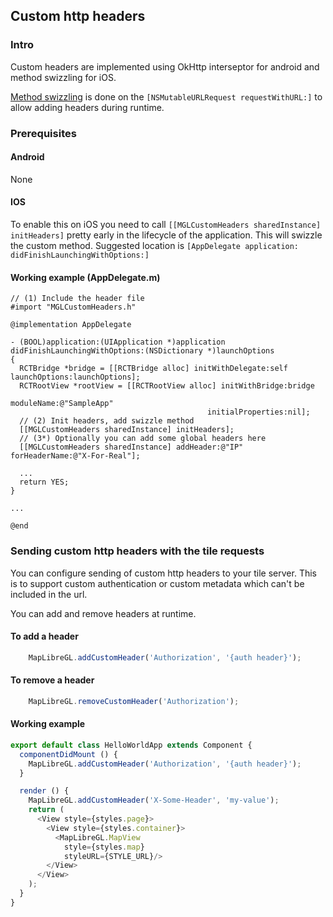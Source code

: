 ## Custom http headers

### Intro

Custom headers are implemented using OkHttp interseptor for android and method swizzling for iOS.

[Method swizzling](https://en.wikipedia.org/wiki/Monkey_patch) is done on the `[NSMutableURLRequest requestWithURL:]` to allow adding headers during runtime.

### Prerequisites

#### Android

None

#### IOS

To enable this on iOS you need to call `[[MGLCustomHeaders sharedInstance] initHeaders]` pretty early in the lifecycle of the application. This will swizzle the custom method.
Suggested location is `[AppDelegate application: didFinishLaunchingWithOptions:]`

#### Working example (AppDelegate.m)

```obj-c
// (1) Include the header file
#import "MGLCustomHeaders.h"

@implementation AppDelegate

- (BOOL)application:(UIApplication *)application didFinishLaunchingWithOptions:(NSDictionary *)launchOptions
{
  RCTBridge *bridge = [[RCTBridge alloc] initWithDelegate:self launchOptions:launchOptions];
  RCTRootView *rootView = [[RCTRootView alloc] initWithBridge:bridge
                                                   moduleName:@"SampleApp"
                                            initialProperties:nil];
  // (2) Init headers, add swizzle method
  [[MGLCustomHeaders sharedInstance] initHeaders];
  // (3*) Optionally you can add some global headers here
  [[MGLCustomHeaders sharedInstance] addHeader:@"IP" forHeaderName:@"X-For-Real"];

  ...
  return YES;
}

...

@end
```

### Sending custom http headers with the tile requests

You can configure sending of custom http headers to your tile server. This is to support custom authentication or custom metadata which can't be included in the url.

You can add and remove headers at runtime.

#### To add a header

```javascript
    MapLibreGL.addCustomHeader('Authorization', '{auth header}');
```

#### To remove a header

```javascript
    MapLibreGL.removeCustomHeader('Authorization');
```

#### Working example

```javascript
export default class HelloWorldApp extends Component {
  componentDidMount () {
    MapLibreGL.addCustomHeader('Authorization', '{auth header}');
  }

  render () {
    MapLibreGL.addCustomHeader('X-Some-Header', 'my-value');
    return (
      <View style={styles.page}>
        <View style={styles.container}>
          <MapLibreGL.MapView
            style={styles.map}
            styleURL={STYLE_URL}/>
        </View>
      </View>
    );
  }
}
```
